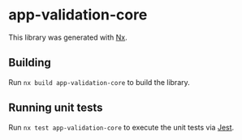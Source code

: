 # app-validation-core

This library was generated with [Nx](https://nx.dev).

## Building

Run `nx build app-validation-core` to build the library.

## Running unit tests

Run `nx test app-validation-core` to execute the unit tests via [Jest](https://jestjs.io).
